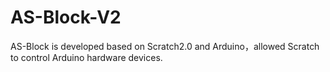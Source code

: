 # AS-Block-V2
AS-Block is developed based on Scratch2.0 and Arduino，allowed Scratch to control Arduino hardware devices.

